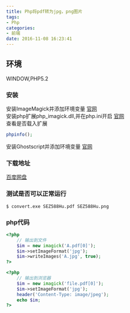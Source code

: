 ```yaml
---
title: Php将pdf转为jpg，png图片
tags:
- Php
categories:
- 前端
date: 2016-11-08 16:23:41
---
```


## 环境

WINDOW,PHP5.2

### 安装

安装ImageMagick并添加环境变量 [官网](http://www.imagemagick.org/script/index.php)  
安装php扩展php_imagick.dll,并在php.ini开启 [官网](https://pecl.php.net/package/imagick)  
查看是否载入扩展
```php
phpinfo();
```

安装Ghostscript并添加环境变量 [官网](http://www.ghostscript.com/download/)

### 下载地址

[百度网盘](http://pan.baidu.com/s/1kTOkhFL)

### 测试是否可以正常运行
```shell
$ convert.exe SEZ588Hu.pdf SEZ588Hu.png
```

### php代码
```php
<?php
    // 输出到文件
    $im = new imagick('A.pdf[0]');
    $im->setImageFormat('jpg');
    $im->writeImages('A.jpg', true);
?>
```
```php
<?php
    // 输出到浏览器 
    $im = new imagick('file.pdf[0]');
    $im->setImageFormat('jpg');
    header('Content-Type: image/jpeg');
    echo $im;
?>
```
